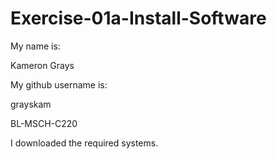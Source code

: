 # Exercise-01a-Install-Software
My name is:

Kameron Grays

My github username is:

grayskam

BL-MSCH-C220

I downloaded the required systems.
